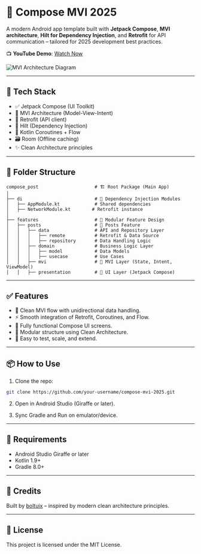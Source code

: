 # 🚀 Compose MVI 2025

A modern Android app template built with **Jetpack Compose**, **MVI architecture**, **Hilt for Dependency Injection**, and **Retrofit** for API communication – tailored for 2025 development best practices.

📺 **YouTube Demo**: [Watch Now](https://youtu.be/rUnXeJ7zC1w)

![MVI Architecture Diagram](https://raw.githubusercontent.com/BoltUIX/compose-mvi-2025/main/mvi.jpg)

---

## 🧱 Tech Stack

- ✅ Jetpack Compose (UI Toolkit)
- 🧠 MVI Architecture (Model-View-Intent)
- 📡 Retrofit (API client)
- 💉 Hilt (Dependency Injection)
- 🔄 Kotlin Coroutines + Flow
- 🗃 Room (Offline caching)
- ✨ Clean Architecture principles

---

## 📂 Folder Structure

```
compose_post                     # 🏗️ Root Package (Main App)
│
├── di                           # 💉 Dependency Injection Modules
│   ├── AppModule.kt             # Shared dependencies
│   ├── NetworkModule.kt        # Retrofit instance
│
├── features                     # 🚀 Modular Feature Design
│   ├── posts                    # 📝 Posts Feature
│   │   ├── data                 # API and Repository Layer
│   │   │   ├── remote           # Retrofit & Data Source
│   │   │   ├── repository       # Data Handling Logic
│   │   ├── domain               # Business Logic Layer
│   │   │   ├── model            # Data Models
│   │   │   ├── usecase          # Use Cases
│   │   ├── mvi                  # 🧠 MVI Layer (State, Intent, ViewModel)
│   │   ├── presentation         # 🎨 UI Layer (Jetpack Compose)
```

---

## ✅ Features

- 🔄 Clean MVI flow with unidirectional data handling.
- ⚡ Smooth integration of Retrofit, Coroutines, and Flow.
- 📱 Fully functional Compose UI screens.
- 🔧 Modular structure using Clean Architecture.
- 🧪 Easy to test, scale, and extend.

---

## 📦 How to Use

1. Clone the repo:
```bash
git clone https://github.com/your-username/compose-mvi-2025.git
```

2. Open in Android Studio (Giraffe or later).

3. Sync Gradle and Run on emulator/device.

---

## 📌 Requirements

- Android Studio Giraffe or later
- Kotlin 1.9+
- Gradle 8.0+

---

## 🙌 Credits

Built by [boltuix](mailto:boltuix@gmail.com) – inspired by modern clean architecture principles.

---

## 📢 License

This project is licensed under the MIT License.
